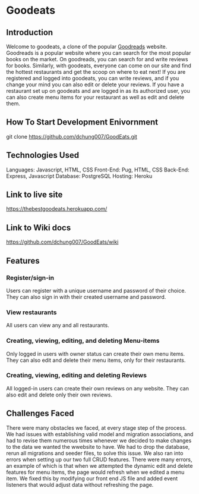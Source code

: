 # Goodeats

## Introduction
Welcome to goodeats, a clone of the popular [Goodreads](https://www.goodreads.com/) website. Goodreads is a popular website where you can search for the most popular books on the market. On goodreads, you can search for and write reviews for books. Similarly, with goodeats, everyone can come on our site and find the hottest restaurants and get the scoop on where to eat next! If you are registered and logged into goodeats, you can write reviews, and if you change your mind you can also edit or delete your reviews. If you have a restaurant set up on goodeats and are logged in as its authorized user, you can also create menu items for your restaurant as well as edit and delete them.

## How To Start Development Enivornment
git clone https://github.com/dchung007/GoodEats.git


## Technologies Used
Languages: Javascript, HTML, CSS
Front-End: Pug, HTML, CSS
Back-End: Express, Javascript
Database: PostgreSQL
Hosting: Heroku

## Link to live site
https://thebestgoodeats.herokuapp.com/

## Link to Wiki docs
https://github.com/dchung007/GoodEats/wiki

## Features

### Register/sign-in
Users can register with a unique username and password of their choice. They can also sign in with their created username and password.

### View restaurants
All users can view any and all restaurants.

### Creating, viewing, editing, and deleting Menu-items
Only logged in users with owner status can create their own menu items. They can also edit and delete their menu items, only for their restaurants.

### Creating, viewing, editing and deleting Reviews
All logged-in users can create their own reviews on any website. They can also edit and delete only their own reviews.

## Challenges Faced
There were many obstacles we faced, at every stage step of the process. We had issues with establishing valid model and migration associations, and had to revise them numerous times whenever we decided to make changes to the data we wanted the wwebsite to have. We had to drop the database, rerun all migrations and seeder files, to solve this issue.
We also ran into errors when setting up our two full CRUD features. There were many errors, an example of which is that when we attempted the dynamic edit and delete features for menu items, the page would refresh when we edited a menu item. We fixed this by modifying our front end JS file and added event listeners that would adjust data without refreshing the page.


